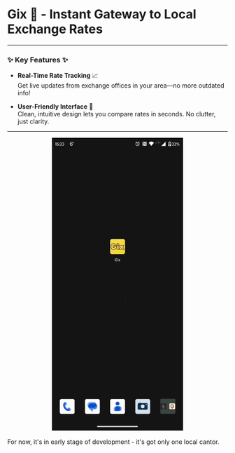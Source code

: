 # Gix 💸 - Instant Gateway to Local Exchange Rates
---

### ✨ Key Features ✨

- **Real-Time Rate Tracking** 📈  
  Get live updates from exchange offices in your area—no more outdated info!

- **User-Friendly Interface** 📱  
  Clean, intuitive design lets you compare rates in seconds. No clutter, just clarity.
---

<div align="center">
  <img src="gix_demo_2.gif" alt="Gix Demo" width="300" />
  <br>
</div>

For now, it's in early stage of development - it's got only one local cantor.
